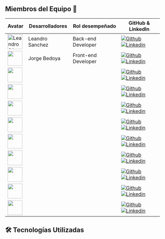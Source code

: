 ## Miembros del Equipo 👥

| Avatar                        | Desarrolladores         | Rol desempeñado                   | GitHub & LinkedIn                                                                                                                                                                                          |
| ----------------------------- | --------------- | ---------------------- | ------------------------------------------------------------------------------------------------------------------------------------------------------------------------------------------------------- |
| <img width="48" height="48" src="https://avatars.githubusercontent.com/u/103838718?v=4" alt="Leandro Sánchez" /> | Leandro Sanchez     | Back-end Developer    | [![Github](https://github.com/user-attachments/assets/6eacb3b5-0962-4836-9a3b-ba5d57270b09)](https://github.com/leanmsan) [![Linkedin](https://github.com/user-attachments/assets/17a08fbe-e482-417a-b6d5-518aaea1d32f)]( )         |
| <img width="48" height="48" src=" " alt=" " /> | Jorge Bedoya      | Front-end Developer   | [![Github](https://github.com/user-attachments/assets/6eacb3b5-0962-4836-9a3b-ba5d57270b09)](https://github.com/GeorgeDev17) [![Linkedin](https://github.com/user-attachments/assets/17a08fbe-e482-417a-b6d5-518aaea1d32f)](https://www.linkedin.com/in/georgedev17/)         |  
| <img width="48" height="48" src=" " alt=" " /> |  |                      | [![Github](https://github.com/user-attachments/assets/6eacb3b5-0962-4836-9a3b-ba5d57270b09)]( ) [![Linkedin](https://github.com/user-attachments/assets/17a08fbe-e482-417a-b6d5-518aaea1d32f)]()   |
| <img width="48" height="48" src=" " alt=" " /> |  |      | [![Github](https://github.com/user-attachments/assets/6eacb3b5-0962-4836-9a3b-ba5d57270b09)]( ) [![Linkedin](https://github.com/user-attachments/assets/17a08fbe-e482-417a-b6d5-518aaea1d32f)]()               |
| <img width="48" height="48" src=" " alt=" " /> |  |                  | [![Github](https://github.com/user-attachments/assets/6eacb3b5-0962-4836-9a3b-ba5d57270b09)]( ) [![Linkedin](https://github.com/user-attachments/assets/17a08fbe-e482-417a-b6d5-518aaea1d32f)]()   |
| <img width="48" height="48" src=" " alt=" " /> |  |     | [![Github](https://github.com/user-attachments/assets/6eacb3b5-0962-4836-9a3b-ba5d57270b09)]( ) [![Linkedin](https://github.com/user-attachments/assets/17a08fbe-e482-417a-b6d5-518aaea1d32f)]()               |
| <img width="48" height="48" src=" " alt=" " /> |      |     | [![Github](https://github.com/user-attachments/assets/6eacb3b5-0962-4836-9a3b-ba5d57270b09)]( ) [![Linkedin](https://github.com/user-attachments/assets/17a08fbe-e482-417a-b6d5-518aaea1d32f)]()         | 
| <img width="48" height="48" src=" " alt=" " /> |       |     | [![Github](https://github.com/user-attachments/assets/6eacb3b5-0962-4836-9a3b-ba5d57270b09)]( ) [![Linkedin](https://github.com/user-attachments/assets/17a08fbe-e482-417a-b6d5-518aaea1d32f)]()         |  
| <img width="48" height="48" src=" " alt=" " /> |       |    | [![Github](https://github.com/user-attachments/assets/6eacb3b5-0962-4836-9a3b-ba5d57270b09)]( ) [![Linkedin](https://github.com/user-attachments/assets/17a08fbe-e482-417a-b6d5-518aaea1d32f)]()         |  
| <img width="48" height="48" src=" " alt=" " /> |       |    | [![Github](https://github.com/user-attachments/assets/6eacb3b5-0962-4836-9a3b-ba5d57270b09)]( ) [![Linkedin](https://github.com/user-attachments/assets/17a08fbe-e482-417a-b6d5-518aaea1d32f)]()         |  
| <img width="48" height="48" src=" " alt=" " /> |       |    | [![Github](https://github.com/user-attachments/assets/6eacb3b5-0962-4836-9a3b-ba5d57270b09)]( ) [![Linkedin](https://github.com/user-attachments/assets/17a08fbe-e482-417a-b6d5-518aaea1d32f)]()         |  


## 🛠️ Tecnologías Utilizadas
